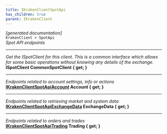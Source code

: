 ```yaml
---
title: IKrakenClientSpotApi
has_children: true
parent: IKrakenClient
---
```

*[generated documentation]*  
`KrakenClient > SpotApi`  
*Spot API endpoints*
  
***
*Get the ISpotClient for this client. This is a common interface which allows for some basic operations without knowing any details of the exchange.*  
**ISpotClient CommonSpotClient { get; }**  
***
*Endpoints related to account settings, info or actions*  
**[IKrakenClientSpotApiAccount](IKrakenClientSpotApiAccount.html) Account { get; }**  
***
*Endpoints related to retrieving market and system data*  
**[IKrakenClientSpotApiExchangeData](IKrakenClientSpotApiExchangeData.html) ExchangeData { get; }**  
***
*Endpoints related to orders and trades*  
**[IKrakenClientSpotApiTrading](IKrakenClientSpotApiTrading.html) Trading { get; }**  
